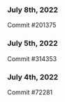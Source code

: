 ### July 8th, 2022

Commit #201375

### July 5th, 2022

Commit #314353


### July 4th, 2022

Commit #72281
